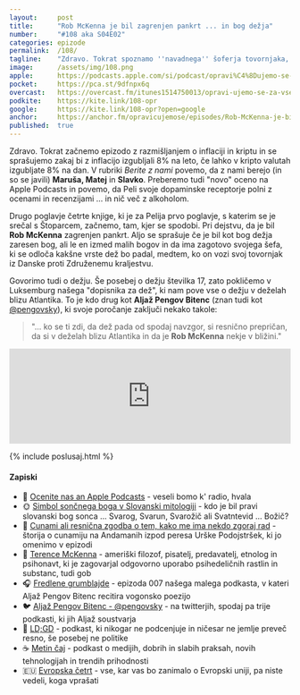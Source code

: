 ```yaml
---
layout: 	post
title:  	"Rob McKenna je bil zagrenjen pankrt ... in bog dežja"
number: 	"#108 aka S04E02"
categories:	epizode
permalink:	/108/
tagline: 	"Zdravo. Tokrat spoznamo ''navadnega'' šoferja tovornjaka, ki sliši na ime Rob McKenna, ki je poleg tega, da je zagranjen pankrt, tudi bog dežja."
image:		/assets/img/108.png
apple:		https://podcasts.apple.com/si/podcast/opravi%C4%8Dujemo-se-za-vse-nev%C5%A1e%C4%8Dnosti/id1514750013?i=1000567087567
pocket:		https://pca.st/9dfnpx6q
overcast:	https://overcast.fm/itunes1514750013/opravi-ujemo-se-za-vse-nev-e-nosti
podkite:	https://kite.link/108-opr
google:		https://kite.link/108-opr?open=google
anchor:		https://anchor.fm/opravicujemose/episodes/Rob-McKenna-je-bil-zagrenjen-pankrt-----in-bog-deja-e1k5p0m
published:	true
---
```


Zdravo. Tokrat začnemo epizodo z razmišljanjem o inflaciji in kriptu in se sprašujemo zakaj bi z inflacijo izgubljali 8% na leto, če lahko v kripto valutah izgubljate 8% na dan. V rubriki _Berite z nami_ povemo, da z nami berejo (in so se javili) **Maruša, Matej** in **Slavko**. Preberemo tudi "novo" oceno na Apple Podcasts in povemo, da Peli svoje dopaminske receptorje polni z ocenami in recenzijami ... in nič več z alkoholom.

Drugo poglavje četrte knjige, ki je za Pelija prvo poglavje, s katerim se je srečal s Štoparcem, začnemo, tam, kjer se spodobi. Pri dejstvu, da je bil **Rob McKenna** zagrenjen pankrt. Aljo se sprašuje če je bil kot bog dežja zaresen bog, ali le en izmed malih bogov in da ima zagotovo svojega šefa, ki se odloča kakšne vrste dež bo padal, medtem, ko on vozi svoj tovornjak iz Danske proti Združenemu kraljestvu.

Govorimo tudi o dežju. Še posebej o dežju številka 17, zato pokličemo v Luksemburg našega "dopisnika za dež", ki nam pove vse o dežju v deželah blizu Atlantika. To je kdo drug kot **Aljaž Pengov Bitenc** (znan tudi kot [@pengovsky](https://twitter.com/pengovsky/)), ki svoje poročanje zaključi nekako takole: 

> "... ko se ti zdi, da dež pada od spodaj navzgor, si resnično prepričan, da si v deželah blizu Atlantika in da je **Rob McKenna** nekje v bližini."

<iframe src="https://www.listennotes.com/podcasts/opravičujemo-se-za/rob-mckenna-je-bil-zagrenjen-TSyiDm_oqk5/embed/" height="170px" width="100%" style="width: 1px; min-width: 100%;" loading="lazy" frameborder="0" scrolling="no"></iframe>

{% include poslusaj.html %}

<!--break-->

#### Zapiski

- 🌟 [Ocenite nas an Apple Podcasts](https://apple.co/38zBEWW) - veseli bomo k' radio, hvala
- 🌞 [Simbol sončnega boga v Slovanski mitologiji](http://staroverci.si/simbol-soncnega-boga-v-slovanski-mitologiji/) - kdo je bil pravi slovanski bog sonca ... Svarog, Svarun, Svarožič ali Svatntevid ... Božič?
- 🌊 [Cunami ali resnična zgodba o tem, kako me ima nekdo zgoraj rad](https://lisicamica.wordpress.com/2011/12/23/cunami-ali-resnicna-zgodba-o-tem-kako-me-ima-nekdo-zgoraj-rad/) - štorija o cunamiju na Andamanih izpod peresa Urške Podojstršek, ki jo omenimo v epizodi
- 🍄 [Terence McKenna](https://en.wikipedia.org/wiki/Terence_McKenna) -  ameriški filozof, pisatelj, predavatelj, etnolog in psihonavt, ki je zagovarjal odgovorno uporabo psihedeličnih rastlin in substanc, tudi gob 
- 🎧 [Fredlene grumblajde](https://opravicujemo.se/007/) - epizoda 007 našega malega podkasta, v kateri Aljaž Pengov Bitenc recitira vogonsko poezijo
- 🐦 [Aljaž Pengov Bitenc - @pengovsky](https://twitter.com/pengovsky/) - na twitterjih, spodaj pa trije podkasti, ki jih Aljaž soustvarja
- 🔗 [LD;GD](https://metinalista.si/category/ldgd/) - podkast, ki nikogar ne podcenjuje in ničesar ne jemlje preveč resno, še posebej ne politike
- ☕️ [Metin čaj](https://metinalista.si/category/metin_caj/) - podkast o medijih, dobrih in slabih praksah, novih tehnologijah in trendih prihodnosti
- 🇪🇺 [Evropska četrt](https://metinalista.si/category/evropska_cetrt/) - vse, kar vas bo zanimalo o Evropski uniji, pa niste vedeli, koga vprašati